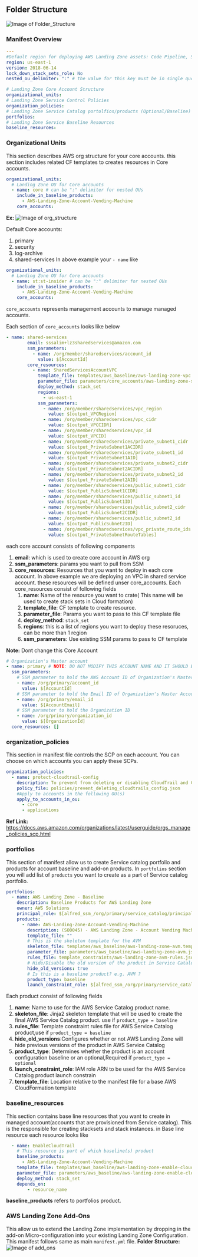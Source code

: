 ## Folder Structure

![Image of Folder_Structure](images/Folder_Structure.png)

### Manifest Overview

```yaml
---
#Default region for deploying AWS Landing Zone assets: Code Pipeline, Step functions, Lambda, SSM parameters, Service Catalog Portfolio/Products and StackSets
region: us-east-1
version: 2018-06-14
lock_down_stack_sets_role: No
nested_ou_delimiter: ":" # the value for this key must be in single quotes

# Landing Zone Core Account Structure
organizational_units:
# Landing Zone Service Control Policies
organization_policies:
# Landing Zone Service Catalog portolfios/products (Optional/Baseline)
portfolios:
# Landing Zone Service Baseline Resources
baseline_resources:
```

### Organizational Units

This section describes AWS org structure for your core accounts. this section includes related CF templates to creates resources in Core accounts.

```yaml
organizational_units:
  # Landing Zone OU for Core accounts
  - name: core # can be ":" delimiter for nested OUs
    include_in_baseline_products:
      - AWS-Landing-Zone-Account-Vending-Machine
    core_accounts:
```

**Ex:**
![Image of org_structure](images/org_structure.png)

Default Core accounts:

1. primary
2. security
3. log-archive
4. shared-services
   In above example your `- name` like

```yaml
organizational_units:
  # Landing Zone OU for Core accounts
  - name: st:st-insider # can be ":" delimiter for nested OUs
    include_in_baseline_products:
      - AWS-Landing-Zone-Account-Vending-Machine
    core_accounts:
```

`core_accounts` represents management accounts to manage managed accounts.

Each section of `core_accounts` looks like below

```yaml
- name: shared-services
        email: sssalim+lz3sharedservices@amazon.com
        ssm_parameters:
          - name: /org/member/sharedservices/account_id
            value: $[AccountId]
        core_resources:
          - name: SharedServicesAccountVPC
            template_file: templates/aws_baseline/aws-landing-zone-vpc.template
            parameter_file: parameters/core_accounts/aws-landing-zone-shared-services-vpc.json
            deploy_method: stack_set
            regions:
              - us-east-1
            ssm_parameters:
              - name: /org/member/sharedservices/vpc_region
                value: $[output_VPCRegion]
              - name: /org/member/sharedservices/vpc_cidr
                value: $[output_VPCCIDR]
              - name: /org/member/sharedservices/vpc_id
                value: $[output_VPCID]
              - name: /org/member/sharedservices/private_subnet1_cidr
                value: $[output_PrivateSubnet1ACIDR]
              - name: /org/member/sharedservices/private_subnet1_id
                value: $[output_PrivateSubnet1AID]
              - name: /org/member/sharedservices/private_subnet2_cidr
                value: $[output_PrivateSubnet2ACIDR]
              - name: /org/member/sharedservices/private_subnet2_id
                value: $[output_PrivateSubnet2AID]
              - name: /org/member/sharedservices/public_subnet1_cidr
                value: $[output_PublicSubnet1CIDR]
              - name: /org/member/sharedservices/public_subnet1_id
                value: $[output_PublicSubnet1ID]
              - name: /org/member/sharedservices/public_subnet2_cidr
                value: $[output_PublicSubnet2CIDR]
              - name: /org/member/sharedservices/public_subnet2_id
                value: $[output_PublicSubnet2ID]
              - name: /org/member/sharedservices/vpc_private_route_ids
                value: $[output_PrivateSubnetRouteTables]
```

each core account consists of following components

1. **email**: which is used to create core account in AWS org
2. **ssm_parameters**: params you want to pull from SSM
3. **core_resources**: Resources that you want to deploy in each core account.
   In above example we are deploying an VPC in shared service account. these resources will be defined unser core_accounts.
   Each core_resources consist of following fields
   1. **name**: Name of the resource you want to crate( This name will be used to create stack sets in Cloud formation)
   2. **template_file**: CF template to create resource.
   3. **parameter_file**: Params you want to pass to this CF template file
   4. **deploy_method**: `stack_set`
   5. **regions**: this is a list of regions you want to deploy these resoruces, can be more than 1 region
   6. **ssm_parameters**: Use existing SSM params to pass to CF template

**Note:**
Dont change this Core Account

```yaml
# Organization's Master account
- name: primary # NOTE: DO NOT MODIFY THIS ACCOUNT NAME AND IT SHOULD BE THE LAST CORE ACCOUNT IN THE LIST
  ssm_parameters:
    # SSM parameter to hold the AWS Account ID of Organization's Master Account
    - name: /org/primary/account_id
      value: $[AccountId]
    # SSM parameter to hold the Email ID of Organization's Master Account
    - name: /org/primary/email_id
      value: $[AccountEmail]
    # SSM parameter to hold the Organization ID
    - name: /org/primary/organization_id
      value: $[OrganizationId]
  core_resources: []
```

### organization_policies

This section in manifest file controls the SCP on each account. You can choose on which accounts you can apply these SCPs.

```yaml
organization_policies:
  - name: protect-cloudtrail-config
    description: To prevent from deleting or disabling CloudTrail and Config
    policy_file: policies/prevent_deleting_cloudtrails_config.json
    #Apply to accounts in the following OU(s)
    apply_to_accounts_in_ou:
      - core
      - applications
```

**Ref Link:**
https://docs.aws.amazon.com/organizations/latest/userguide/orgs_manage_policies_scp.html

### portfolios

This section of manifest allow us to create Service catalog portfolio and products for account baseline and add-on products.
In `portfolios` section you will add list of `products` you want to create as a part of Service catalog portfolio.

```yaml
portfolios:
  - name: AWS Landing Zone - Baseline
    description: Baseline Products for AWS Landing Zone
    owner: AWS Solutions
    principal_role: $[alfred_ssm_/org/primary/service_catalog/principal/role_arn]
    products:
      - name: AWS-Landing-Zone-Account-Vending-Machine
        description: (SO0045) - AWS Landing Zone - Account Vending Machine Template
        template_file: ""
        # This is the skeleton template for the AVM
        skeleton_file: templates/aws_baseline/aws-landing-zone-avm.template.j2
        parameter_file: parameters/aws_baseline/aws-landing-zone-avm.json
        rules_file: template_constraints/aws-landing-zone-avm-rules.json
        # Hide/Disable the old version of the product in Service Catalog
        hide_old_versions: true
        # Is this is a baseline product? e.g. AVM ?
        product_type: baseline
        launch_constraint_role: $[alfred_ssm_/org/primary/service_catalog/constraint/role_arn]
```

Each product consist of following fields

1. **name**: Name to use for the AWS Service Catalog product name.
2. **skeleton_file**: Jinja2 skeleton template that will be used to create the final AWS Service Catalog product. use if `product_type = baseline`
3. **rules_file**: Template constraint rules file for AWS Service Catalog product,use if `product_type = baseline`
4. **hide_old_versions**:Configures whether or not AWS Landing Zone will hide previous versions of the product in AWS Service Catalog
5. **product_type**: Determines whether the product is an account configuration baseline or an optional,Required if `product_type = optional`
6. **launch_constraint_role**: IAM role ARN to be used for the AWS Service Catalog product launch constrain
7. **template_file**: Location relative to the manifest file for a base AWS CloudFormation template

### baseline_resources

This section contains base line resources that you want to create in managed account(accounts that are provisioned from Service catalog).
This is the responsible for creating stacksets and stack instances.
in Base line resource each resource looks like

```yaml
  - name: EnableCloudTrail
    # This resource is part of which baseline(s) product
    baseline_products:
      - AWS-Landing-Zone-Account-Vending-Machine
    template_file: templates/aws_baseline/aws-landing-zone-enable-cloudtrail.template
    parameter_file: parameters/aws_baseline/aws-landing-zone-enable-cloudtrail.json
    deploy_method: stack_set
    depends_on:
        - resource_name
```
**baseline_products** refers to portfolios product.

### AWS Landing Zone Add-Ons

This allow us to extend the Landing Zone implementation by dropping in the add-on Micro-configuration into your existing Landing Zone Configuration.
This manifest follows same as main `manifest.yml` file.
**Folder Structure:**
![Image of add_ons](images/add_ons.png)
